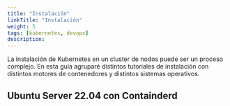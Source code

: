 ```yaml
---
title: "Instalación"
linkTitle: "Instalación"
weight: 5 
tags: [kubernetes, devops]
description:  
---
```


La instalación de Kubernetes en un cluster de nodos puede ser un proceso complejo. En esta guía agruparé distintos tutoriales de instalación con distintos motores de contenedores y distintos sistemas operativos.

## Ubuntu Server 22.04 con Containderd

